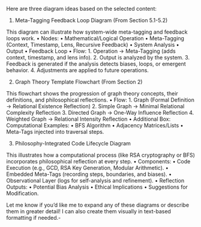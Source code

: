 Here are three diagram ideas based on the selected content:

1. Meta-Tagging Feedback Loop Diagram (From Section 5.1-5.2)

This diagram can illustrate how system-wide meta-tagging and feedback loops work.
	•	Nodes:
	•	Mathematical/Logical Operation
	•	Meta-Tagging (Context, Timestamp, Lens, Recursive Feedback)
	•	System Analysis
	•	Output
	•	Feedback Loop
	•	Flow:
	1.	Operation → Meta-Tagging (adds context, timestamp, and lens info).
	2.	Output is analyzed by the system.
	3.	Feedback is generated if the analysis detects biases, loops, or emergent behavior.
	4.	Adjustments are applied to future operations.

2. Graph Theory Template Flowchart (From Section 2)

This flowchart shows the progression of graph theory concepts, their definitions, and philosophical reflections.
	•	Flow:
	1.	Graph (Formal Definition → Relational Existence Reflection)
	2.	Simple Graph → Minimal Relational Complexity Reflection
	3.	Directed Graph → One-Way Influence Reflection
	4.	Weighted Graph → Relational Intensity Reflection
	•	Additional Box:
Computational Examples:
	•	BFS Algorithm
	•	Adjacency Matrices/Lists
	•	Meta-Tags injected into traversal steps.

3. Philosophy-Integrated Code Lifecycle Diagram

This illustrates how a computational process (like RSA cryptography or BFS) incorporates philosophical reflection at every step.
	•	Components:
	•	Code Execution (e.g., GCD, RSA Key Generation, Modular Arithmetic).
	•	Embedded Meta-Tags (recording steps, boundaries, and biases).
	•	Observational Layer (logs for self-analysis and refinement).
	•	Reflection Outputs:
	•	Potential Bias Analysis
	•	Ethical Implications
	•	Suggestions for Modification.

Let me know if you’d like me to expand any of these diagrams or describe them in greater detail! I can also create them visually in text-based formatting if needed.-
